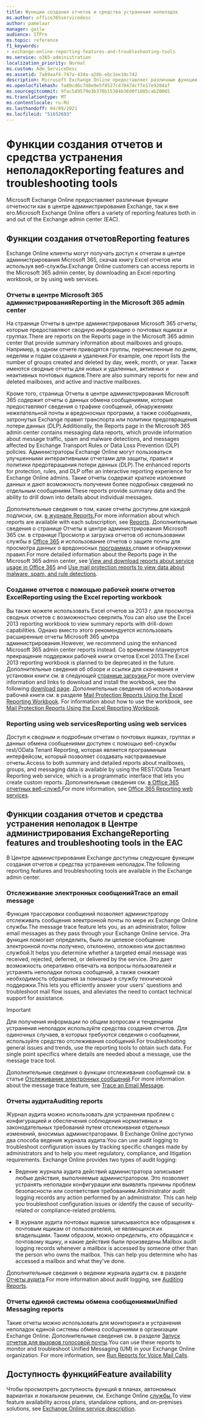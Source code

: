 ```yaml
---
title: Функции создания отчетов и средства устранения неполадок
ms.author: office365servicedesc
author: pamelaar
manager: gailw
audience: ITPro
ms.topic: reference
f1_keywords:
- exchange-online-reporting-features-and-troubleshooting-tools
ms.service: o365-administration
localization_priority: Normal
ms.custom: Adm_ServiceDesc
ms.assetid: 7a89aaf4-747a-434a-a20b-ebc1ee10c742
description: Microsoft Exchange Online предоставляет различные функции отчетности как в центре администрирования Exchange, так и вне его.
ms.openlocfilehash: fa80cd6c7d8e9e5f0527c478474cffe17e9204af
ms.sourcegitcommit: 9fac5d9579e3b370b15384b36d0f1805cab20065
ms.translationtype: MT
ms.contentlocale: ru-RU
ms.lasthandoff: 04/09/2021
ms.locfileid: "51652693"
---
```

# <a name="reporting-features-and-troubleshooting-tools"></a><span data-ttu-id="27d13-103">Функции создания отчетов и средства устранения неполадок</span><span class="sxs-lookup"><span data-stu-id="27d13-103">Reporting features and troubleshooting tools</span></span>

<span data-ttu-id="27d13-104">Microsoft Exchange Online предоставляет различные функции отчетности как в центре администрирования Exchange, так и вне его.</span><span class="sxs-lookup"><span data-stu-id="27d13-104">Microsoft Exchange Online offers a variety of reporting features both in and out of the Exchange admin center (EAC).</span></span>
  
## <a name="reporting-features"></a><span data-ttu-id="27d13-105">Функции создания отчетов</span><span class="sxs-lookup"><span data-stu-id="27d13-105">Reporting features</span></span>

<span data-ttu-id="27d13-106">Exchange Online клиенты могут получать доступ к отчетам в центре администрирования Microsoft 365, скачав книгу Excel отчетов или используя веб-службы.</span><span class="sxs-lookup"><span data-stu-id="27d13-106">Exchange Online customers can access reports in the Microsoft 365 admin center, by downloading an Excel reporting workbook, or by using web services.</span></span>
  
### <a name="reporting-in-the-microsoft-365-admin-center"></a><span data-ttu-id="27d13-107">Отчеты в центре Microsoft 365 администрирования</span><span class="sxs-lookup"><span data-stu-id="27d13-107">Reporting in the Microsoft 365 admin center</span></span>

<span data-ttu-id="27d13-108">На странице Отчеты в центре администрирования Microsoft 365 отчеты, которые предоставляют сводную информацию о почтовых ящиках и группах.</span><span class="sxs-lookup"><span data-stu-id="27d13-108">There are reports on the Reports page in the Microsoft 365 admin center that provide summary information about mailboxes and groups.</span></span> <span data-ttu-id="27d13-109">Например, в одном отчете приводятся группы, перечисленные по дням, неделям и годам создания и удаления.</span><span class="sxs-lookup"><span data-stu-id="27d13-109">For example, one report lists the number of groups created and deleted by day, week, month, or year.</span></span> <span data-ttu-id="27d13-110">Также имеются сводные отчеты для новых и удаленных, активных и неактивных почтовых ящиков.</span><span class="sxs-lookup"><span data-stu-id="27d13-110">There are also summary reports for new and deleted mailboxes, and active and inactive mailboxes.</span></span> 
  
<span data-ttu-id="27d13-111">Кроме того, страница Отчеты в центре администрирования Microsoft 365 содержит отчеты о данных обмена сообщениями, которые предоставляют сведения о трафике сообщений, обнаружениях нежелательной почты и вредоносных программ, а также сообщениях, затронутых Exchange правил транспорта или политики предотвращения потери данных (DLP).</span><span class="sxs-lookup"><span data-stu-id="27d13-111">Additionally, the Reports page in the Microsoft 365 admin center contains messaging data reports, which provide information about message traffic, spam and malware detections, and messages affected by Exchange Transport Rules or Data Loss Prevention (DLP) policies.</span></span> <span data-ttu-id="27d13-112">Администраторы Exchange Online могут пользоваться улучшенными интерактивными отчетами для защиты, правил и политики предотвращения потери данных (DLP).</span><span class="sxs-lookup"><span data-stu-id="27d13-112">The enhanced reports for protection, rules, and DLP offer an interactive reporting experience for Exchange Online admins.</span></span> <span data-ttu-id="27d13-113">Такие отчеты содержат краткое изложение данных и дают возможность получения более подробных сведений по отдельным сообщениям.</span><span class="sxs-lookup"><span data-stu-id="27d13-113">These reports provide summary data and the ability to drill down into details about individual messages.</span></span>
  
<span data-ttu-id="27d13-114">Дополнительные сведения о том, какие отчеты доступны для каждой подписки, см. [в журнале Reports.](../office-365-platform-service-description/reports.md)</span><span class="sxs-lookup"><span data-stu-id="27d13-114">For more information about which reports are available with each subscription, see [Reports](../office-365-platform-service-description/reports.md).</span></span> <span data-ttu-id="27d13-115">Дополнительные сведения о странице Отчеты в центре администрирования Microsoft 365 см. в странице Просмотр и загрузка отчетов об использовании службы в [Office 365](/microsoft-365/admin/activity-reports/activity-reports) и использование отчетов о защите почты для просмотра данных о вредоносных [программах,](/exchange/monitoring/use-mail-protection-reports)спаме и обнаружении правил.</span><span class="sxs-lookup"><span data-stu-id="27d13-115">For more detailed information about the Reports page in the Microsoft 365 admin center, see [View and download reports about service usage in Office 365](/microsoft-365/admin/activity-reports/activity-reports) and [Use mail protection reports to view data about malware, spam, and rule detections](/exchange/monitoring/use-mail-protection-reports).</span></span>
  
### <a name="reporting-using-the-excel-reporting-workbook"></a><span data-ttu-id="27d13-116">Создание отчетов с помощью рабочей книги отчетов Excel</span><span class="sxs-lookup"><span data-stu-id="27d13-116">Reporting using the Excel reporting workbook</span></span>

<span data-ttu-id="27d13-117">Вы также можете использовать Excel отчетов за 2013 г. для просмотра сводных отчетов с возможностью сверлить.</span><span class="sxs-lookup"><span data-stu-id="27d13-117">You can also use the Excel 2013 reporting workbook to view summary reports with drill-down capabilities.</span></span> <span data-ttu-id="27d13-118">Однако вместо этого рекомендуется использовать расширенные отчеты Microsoft 365 центра администрирования.</span><span class="sxs-lookup"><span data-stu-id="27d13-118">However, we recommend using the enhanced Microsoft 365 admin center reports instead.</span></span> <span data-ttu-id="27d13-119">Со временем планируется прекращение поддержки рабочей книги отчетов Excel 2013.</span><span class="sxs-lookup"><span data-stu-id="27d13-119">The Excel 2013 reporting workbook is planned to be deprecated in the future.</span></span> <span data-ttu-id="27d13-120">Дополнительные сведения об обзоре и ссылки для скачивания и установки книги см. в следующей [странице загрузки.](https://go.microsoft.com/fwlink/p/?LinkId=271776)</span><span class="sxs-lookup"><span data-stu-id="27d13-120">For more overview information and links to download and install the workbook, see the following [download page](https://go.microsoft.com/fwlink/p/?LinkId=271776).</span></span> <span data-ttu-id="27d13-121">Дополнительные сведения об использовании рабочей книги см. в разделе [Mail Protection Reports Using the Excel Reporting Workbook](/previous-versions/exchange-server/exchange-150/jj945734(v=exchg.150)).    </span><span class="sxs-lookup"><span data-stu-id="27d13-121">For information about how to use the workbook, see [Mail Protection Reports Using the Excel Reporting Workbook](/previous-versions/exchange-server/exchange-150/jj945734(v=exchg.150)).</span></span> 
  
### <a name="reporting-using-web-services"></a><span data-ttu-id="27d13-122">Reporting using web services</span><span class="sxs-lookup"><span data-stu-id="27d13-122">Reporting using web services</span></span>

<span data-ttu-id="27d13-123">Доступ к сводным и подробным отчетам о почтовых ящиках, группах и данных обмена сообщениями доступен с помощью веб-службы rest/OData Tenant Reporting, которая является программным интерфейсом, который позволяет создавать настраиваемые отчеты.</span><span class="sxs-lookup"><span data-stu-id="27d13-123">Access to both summary and detailed reports about mailboxes, groups, and messaging data is available by using the REST/OData Tenant Reporting web service, which is a programmatic interface that lets you create custom reports.</span></span> <span data-ttu-id="27d13-124">Дополнительные сведения см. [в Office 365 отчетных веб-служб.](/previous-versions/office/developer/o365-enterprise-developers/jj984325(v=office.15))</span><span class="sxs-lookup"><span data-stu-id="27d13-124">For more information, see [Office 365 Reporting web services](/previous-versions/office/developer/o365-enterprise-developers/jj984325(v=office.15)).</span></span>
  
## <a name="reporting-features-and-troubleshooting-tools-in-the-eac"></a><span data-ttu-id="27d13-125">Функции создания отчетов и средства устранения неполадок в Центре администрирования Exchange</span><span class="sxs-lookup"><span data-stu-id="27d13-125">Reporting features and troubleshooting tools in the EAC</span></span>

<span data-ttu-id="27d13-126">В Центре администрирования Exchange доступны следующие функции создания отчетов и средства устранения неполадок.</span><span class="sxs-lookup"><span data-stu-id="27d13-126">The following reporting features and troubleshooting tools are available in the Exchange admin center.</span></span>
  
### <a name="trace-an-email-message"></a><span data-ttu-id="27d13-127">Отслеживание электронных сообщений</span><span class="sxs-lookup"><span data-stu-id="27d13-127">Trace an email message</span></span>

<span data-ttu-id="27d13-128">Функция трассировки сообщений позволяет администратору отслеживать сообщения электронной почты по мере их Exchange Online службы.</span><span class="sxs-lookup"><span data-stu-id="27d13-128">The message trace feature lets you, as an administrator, follow email messages as they pass through your Exchange Online service.</span></span> <span data-ttu-id="27d13-129">Эта функция помогает определить, было ли целевое сообщение электронной почты получено, отклонено, отложено или доставлено службой.</span><span class="sxs-lookup"><span data-stu-id="27d13-129">It helps you determine whether a targeted email message was received, rejected, deferred, or delivered by the service.</span></span> <span data-ttu-id="27d13-130">Это дает возможность оперативно отвечать на вопросы пользователей и устранять неполадки потока сообщений, а также снижает необходимость обращения за помощью в службу технической поддержки.</span><span class="sxs-lookup"><span data-stu-id="27d13-130">This lets you efficiently answer your users' questions and troubleshoot mail flow issues, and alleviates the need to contact technical support for assistance.</span></span>
  
> [!IMPORTANT]
> <span data-ttu-id="27d13-p107">Для получения информации по общим вопросам и тенденциям устранения неполадок используйте средства создания отчетов. Для одиночных случаев, в которых требуются сведения о сообщении, используйте средство отслеживания сообщений.</span><span class="sxs-lookup"><span data-stu-id="27d13-p107">For troubleshooting general issues and trends, use the reporting tools to obtain such data. For single point specifics where details are needed about a message, use the message trace tool.</span></span> 
  
<span data-ttu-id="27d13-133">Дополнительные сведения о функции отслеживания сообщений см. в статье [Отслеживание электронных сообщений](/exchange/monitoring/trace-an-email-message/trace-an-email-message).</span><span class="sxs-lookup"><span data-stu-id="27d13-133">For more information about the message trace feature, see [Trace an Email Message](/exchange/monitoring/trace-an-email-message/trace-an-email-message).</span></span>
  
### <a name="auditing-reports"></a><span data-ttu-id="27d13-134">Отчеты аудита</span><span class="sxs-lookup"><span data-stu-id="27d13-134">Auditing reports</span></span>

<span data-ttu-id="27d13-p108">Журнал аудита можно использовать для устранения проблем с конфигурацией и обеспечения соблюдения нормативных и законодательных требований путем отслеживания отдельных изменений, вносимых администраторами. В Exchange Online доступно два способа ведения журнала аудита:</span><span class="sxs-lookup"><span data-stu-id="27d13-p108">You can use audit logging to troubleshoot configuration issues by tracking specific changes made by administrators and to help you meet regulatory, compliance, and litigation requirements. Exchange Online provides two types of audit logging:</span></span>
  
- <span data-ttu-id="27d13-p109">Ведение журнала аудита действий администратора записывает любые действия, выполняемые администратором. Это позволяет устранять неполадки конфигурации или выявлять причины проблем безопасности или соответствия требованиям.</span><span class="sxs-lookup"><span data-stu-id="27d13-p109">Administrator audit logging records any action performed by an administrator. This can help you troubleshoot configuration issues or identify the cause of security-related or compliance-related problems.</span></span> 
    
- <span data-ttu-id="27d13-p110">В журнале аудита почтовых ящиков записываются все обращения к почтовым ящикам от пользователей, не являющихся их владельцами. Таким образом, можно определить, кто обращался к почтовому ящику, и какие действия были произведены.</span><span class="sxs-lookup"><span data-stu-id="27d13-p110">Mailbox audit logging records whenever a mailbox is accessed by someone other than the person who owns the mailbox. This can help you determine who has accessed a mailbox and what they've done.</span></span> 
    
<span data-ttu-id="27d13-141">Дополнительные сведения о ведении журнала аудита см. в разделе [Отчеты аудита](/exchange/security-and-compliance/exchange-auditing-reports/exchange-auditing-reports).</span><span class="sxs-lookup"><span data-stu-id="27d13-141">For more information about audit logging, see [Auditing Reports](/exchange/security-and-compliance/exchange-auditing-reports/exchange-auditing-reports).</span></span>
  
### <a name="unified-messaging-reports"></a><span data-ttu-id="27d13-142">Отчеты единой системы обмена сообщениями</span><span class="sxs-lookup"><span data-stu-id="27d13-142">Unified Messaging reports</span></span>

<span data-ttu-id="27d13-p111">Такие отчеты можно использовать для мониторинга и устранения неполадок единой системы обмена сообщениями в организации Exchange Online. Дополнительные сведения см. в разделе [Запуск отчетов для вызовов голосовой почты](/exchange/voice-mail-unified-messaging/run-voice-mail-call-reports/run-voice-mail-call-reports).</span><span class="sxs-lookup"><span data-stu-id="27d13-p111">You can use these reports to monitor and troubleshoot Unified Messaging (UM) in your Exchange Online organization. For more information, see [Run Reports for Voice Mail Calls](/exchange/voice-mail-unified-messaging/run-voice-mail-call-reports/run-voice-mail-call-reports).</span></span>
  
## <a name="feature-availability"></a><span data-ttu-id="27d13-145">Доступность функций</span><span class="sxs-lookup"><span data-stu-id="27d13-145">Feature availability</span></span>

<span data-ttu-id="27d13-146">Чтобы просмотреть доступность функций в планах, автономных вариантах и локальном решении, см. Exchange Online [службы.](exchange-online-service-description.md)</span><span class="sxs-lookup"><span data-stu-id="27d13-146">To view feature availability across plans, standalone options, and on-premises solutions, see [Exchange Online service description](exchange-online-service-description.md).</span></span>
